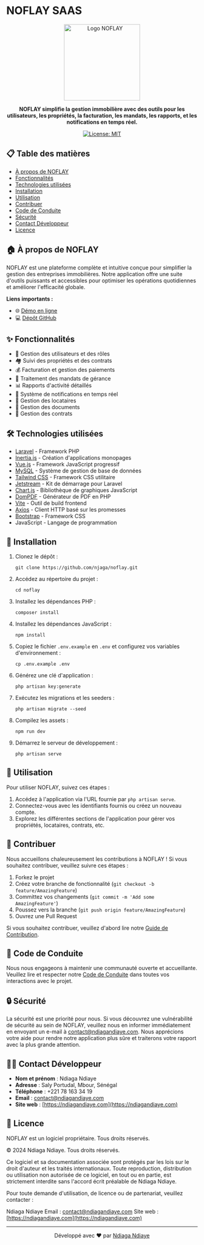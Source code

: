 # NOFLAY SAAS

<p align="center">
  <img src="https://www.sunu-stock.ndiagandiaye.com/wp-content/uploads/2024/09/Fichier-6.png" alt="Logo NOFLAY" width="200" height="200">
    
</p>

<p align="center">
  <strong>NOFLAY simplifie la gestion immobilière avec des outils pour les utilisateurs, les propriétés, la facturation, les mandats, les rapports, et les notifications en temps réel.</strong>
</p>

<p align="center">
  <a href="https://opensource.org/licenses/MIT">
    <img src="https://img.shields.io/badge/License-MIT-yellow.svg" alt="License: MIT">
  </a>
</p>

## 📋 Table des matières

- [À propos de NOFLAY](#-à-propos-de-noflay)
- [Fonctionnalités](#-fonctionnalités)
- [Technologies utilisées](#-technologies-utilisées)
- [Installation](#-installation)
- [Utilisation](#-utilisation)
- [Contribuer](#-contribuer)
- [Code de Conduite](#-code-de-conduite)
- [Sécurité](#-sécurité)
- [Contact Développeur](#-contact-développeur)
- [Licence](#-licence)

## 🏠 À propos de NOFLAY

NOFLAY est une plateforme complète et intuitive conçue pour simplifier la gestion des entreprises immobilières. Notre application offre une suite d'outils puissants et accessibles pour optimiser les opérations quotidiennes et améliorer l'efficacité globale.

**Liens importants :**
- 🌐 [Démo en ligne](https://noflay-immo.com/)
- 💻 [Dépôt GitHub](https://github.com/njaga/noflay)

## ✨ Fonctionnalités

- 👥 Gestion des utilisateurs et des rôles
- 🏘️ Suivi des propriétés et des contrats
- 💰 Facturation et gestion des paiements
- 📄 Traitement des mandats de gérance
- 📊 Rapports d'activité détaillés
- 🔔 Système de notifications en temps réel
- 🏡 Gestion des locataires
- 📁 Gestion des documents
- 📝 Gestion des contrats

## 🛠 Technologies utilisées

- [Laravel](https://laravel.com/) - Framework PHP
- [Inertia.js](https://inertiajs.com/) - Création d'applications monopages
- [Vue.js](https://vuejs.org/) - Framework JavaScript progressif
- [MySQL](https://www.mysql.com/) - Système de gestion de base de données
- [Tailwind CSS](https://tailwindcss.com/) - Framework CSS utilitaire
- [Jetstream](https://jetstream.laravel.com/) - Kit de démarrage pour Laravel
- [Chart.js](https://www.chartjs.org/) - Bibliothèque de graphiques JavaScript
- [DomPDF](https://github.com/dompdf/dompdf) - Générateur de PDF en PHP
- [Vite](https://vitejs.dev/) - Outil de build frontend
- [Axios](https://axios-http.com/) - Client HTTP basé sur les promesses
- [Bootstrap](https://getbootstrap.com/) - Framework CSS
- JavaScript - Langage de programmation

## 🚀 Installation

1. Clonez le dépôt :
   ```
   git clone https://github.com/njaga/noflay.git
   ```

2. Accédez au répertoire du projet :
   ```
   cd noflay
   ```

3. Installez les dépendances PHP :
   ```
   composer install
   ```

4. Installez les dépendances JavaScript :
   ```
   npm install
   ```

5. Copiez le fichier `.env.example` en `.env` et configurez vos variables d'environnement :
   ```
   cp .env.example .env
   ```

6. Générez une clé d'application :
   ```
   php artisan key:generate
   ```

7. Exécutez les migrations et les seeders :
   ```
   php artisan migrate --seed
   ```

8. Compilez les assets :
   ```
   npm run dev
   ```

9. Démarrez le serveur de développement :
   ```
   php artisan serve
   ```

## 📖 Utilisation

Pour utiliser NOFLAY, suivez ces étapes :

1. Accédez à l'application via l'URL fournie par `php artisan serve`.
2. Connectez-vous avec les identifiants fournis ou créez un nouveau compte.
3. Explorez les différentes sections de l'application pour gérer vos propriétés, locataires, contrats, etc.



## 🤝 Contribuer

Nous accueillons chaleureusement les contributions à NOFLAY ! Si vous souhaitez contribuer, veuillez suivre ces étapes :

1. Forkez le projet
2. Créez votre branche de fonctionnalité (`git checkout -b feature/AmazingFeature`)
3. Committez vos changements (`git commit -m 'Add some AmazingFeature'`)
4. Poussez vers la branche (`git push origin feature/AmazingFeature`)
5. Ouvrez une Pull Request

Si vous souhaitez contribuer, veuillez d'abord lire notre [Guide de Contribution](CONTRIBUTING.md).

## 📜 Code de Conduite

Nous nous engageons à maintenir une communauté ouverte et accueillante. Veuillez lire et respecter notre [Code de Conduite](https://github.com/njaga/noflay/tree/master#coc-ov-file) dans toutes vos interactions avec le projet.

## 🔒 Sécurité

La sécurité est une priorité pour nous. Si vous découvrez une vulnérabilité de sécurité au sein de NOFLAY, veuillez nous en informer immédiatement en envoyant un e-mail à [contact@ndiagandiaye.com](mailto:contact@ndiagandiaye.com). Nous apprécions votre aide pour rendre notre application plus sûre et traiterons votre rapport avec la plus grande attention.

## 👨‍💻 Contact Développeur

- **Nom et prénom** : Ndiaga Ndiaye
- **Adresse** : Saly Portudal, Mbour, Sénégal
- **Téléphone** : +221 78 163 34 19
- **Email** : [contact@ndiagandiaye.com](mailto:contact@ndiagandiaye.com)
- **Site web** : [https://ndiagandiaye.com](https://ndiagandiaye.com)

## 📄 Licence

NOFLAY est un logiciel propriétaire. Tous droits réservés.

© 2024 Ndiaga Ndiaye. Tous droits réservés.

Ce logiciel et sa documentation associée sont protégés par les lois sur le droit d'auteur et les traités internationaux. Toute reproduction, distribution ou utilisation non autorisée de ce logiciel, en tout ou en partie, est strictement interdite sans l'accord écrit préalable de Ndiaga Ndiaye.

Pour toute demande d'utilisation, de licence ou de partenariat, veuillez contacter :

Ndiaga Ndiaye
Email : [contact@ndiagandiaye.com](mailto:contact@ndiagandiaye.com)
Site web : [https://ndiagandiaye.com](https://ndiagandiaye.com)

---

<p align="center">
  Développé avec ❤️ par <a href="https://ndiagandiaye.com">Ndiaga Ndiaye</a>
</p>
